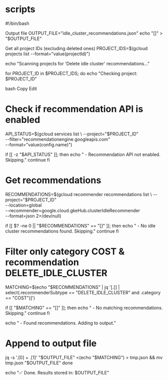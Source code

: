 # scripts

#!/bin/bash

Output file
OUTPUT_FILE="idle_cluster_recommendations.json"
echo "[]" > "$OUTPUT_FILE"

Get all project IDs (excluding deleted ones)
PROJECT_IDS=$(gcloud projects list --format="value(projectId)")

echo "Scanning projects for 'Delete idle cluster' recommendations..."

for PROJECT_ID in $PROJECT_IDS; do
echo "Checking project: $PROJECT_ID"

bash
Copy
Edit
# Check if recommendation API is enabled
API_STATUS=$(gcloud services list \
    --project="$PROJECT_ID" \
    --filter="recommendationengine.googleapis.com" \
    --format="value(config.name)")

if [[ -z "$API_STATUS" ]]; then
    echo " - Recommendation API not enabled. Skipping."
    continue
fi

# Get recommendations
RECOMMENDATIONS=$(gcloud recommender recommendations list \
    --project="$PROJECT_ID" \
    --location=global \
    --recommender=google.cloud.gkeHub.clusterIdleRecommender \
    --format=json 2>/dev/null)

if [[ $? -ne 0 || "$RECOMMENDATIONS" == "[]" ]]; then
    echo " - No idle cluster recommendations found. Skipping."
    continue
fi

# Filter only category COST & recommendation DELETE_IDLE_CLUSTER
MATCHING=$(echo "$RECOMMENDATIONS" | jq '[.[] | select(.recommenderSubtype == "DELETE_IDLE_CLUSTER" and .category == "COST")]')

if [[ "$MATCHING" == "[]" ]]; then
    echo " - No matching recommendations. Skipping."
    continue
fi

echo " - Found recommendations. Adding to output."

# Append to output file
jq -s '.[0] + .[1]' "$OUTPUT_FILE" <(echo "$MATCHING") > tmp.json && mv tmp.json "$OUTPUT_FILE"
done

echo "✅ Done. Results stored in: $OUTPUT_FILE"
